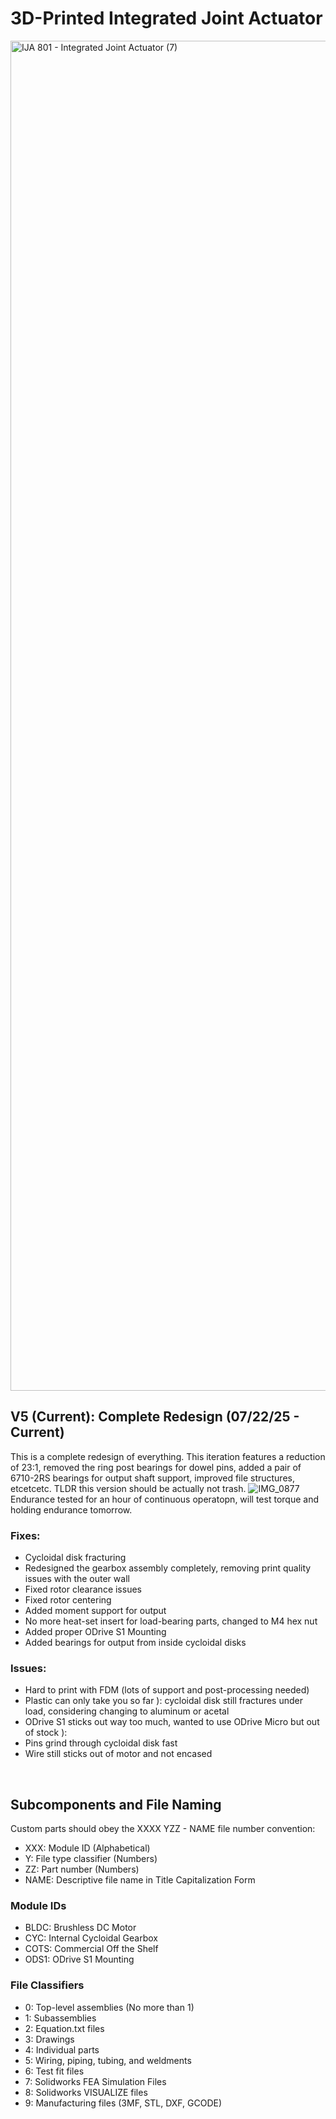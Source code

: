 # 3D-Printed Integrated Joint Actuator 

<img width="3840" height="2160" alt="IJA 801 - Integrated Joint Actuator (7)" src="https://github.com/user-attachments/assets/568b3e46-83d2-45a8-a37c-cf5d1bcd158b" />

## V5 (Current): Complete Redesign (07/22/25 - Current)
This is a complete redesign of everything. This iteration features a reduction of 23:1, removed the ring post bearings for dowel pins, added a pair of 6710-2RS bearings for output shaft support, improved file structures, etcetcetc. TLDR this version should be actually not trash.
![IMG_0877](https://github.com/user-attachments/assets/01ec9199-839e-4878-a55a-4a04bc7202f9)
Endurance tested for an hour of continuous operatopn, will test torque and holding endurance tomorrow. 
### Fixes:
- Cycloidal disk fracturing
- Redesigned the gearbox assembly completely, removing print quality issues with the outer wall
- Fixed rotor clearance issues
- Fixed rotor centering
- Added moment support for output
- No more heat-set insert for load-bearing parts, changed to M4 hex nut
- Added proper ODrive S1 Mounting
- Added bearings for output from inside cycloidal disks
### Issues:
- Hard to print with FDM (lots of support and post-processing needed)
- Plastic can only take you so far ): cycloidal disk still fractures under load, considering changing to aluminum or acetal
- ODrive S1 sticks out way too much, wanted to use ODrive Micro but out of stock ):
- Pins grind through cycloidal disk fast
- Wire still sticks out of motor and not encased  
<br />

## Subcomponents and File Naming
Custom parts should obey the XXXX YZZ - NAME file number convention:  
- XXX: Module ID (Alphabetical)  
- Y: File type classifier (Numbers)  
- ZZ: Part number (Numbers)  
- NAME: Descriptive file name in Title Capitalization Form  

### Module IDs  
- BLDC: Brushless DC Motor  
- CYC: Internal Cycloidal Gearbox  
- COTS: Commercial Off the Shelf  
- ODS1: ODrive S1 Mounting  

### File Classifiers
- 0: Top-level assemblies (No more than 1)  
- 1: Subassemblies  
- 2: Equation.txt files  
- 3: Drawings  
- 4: Individual parts  
- 5: Wiring, piping, tubing, and weldments   
- 6: Test fit files  
- 7: Solidworks FEA Simulation Files  
- 8: Solidworks VISUALIZE files  
- 9: Manufacturing files (3MF, STL, DXF, GCODE)  
